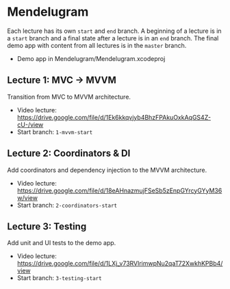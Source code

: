 # Mendelugram

Each lecture has its own `start` and `end` branch. A beginning of a lecture is in a `start` branch and a final state after a lecture is in an `end` branch. The final demo app with content from all lectures is in the `master` branch.

- Demo app in Mendelugram/Mendelugram.xcodeproj

## Lecture 1: MVC -> MVVM

Transition from MVC to MVVM architecture.

- Video lecture: https://drive.google.com/file/d/1Ek6kkqvjyb4BhzFPAkuOxkAqGS4Z-cU-/view
- Start branch: `1-mvvm-start`


## Lecture 2: Coordinators & DI

Add coordinators and dependency injection to the MVVM architecture.

- Video lecture: https://drive.google.com/file/d/18eAHnazmujFSeSb5zEnpGYrcyGYyM36w/view
- Start branch: `2-coordinators-start`

## Lecture 3: Testing

Add unit and UI tests to the demo app.

- Video lecture: https://drive.google.com/file/d/1LXj_v73RVlrimwpNu2qaT72XwkhKPBb4/view
- Start branch: `3-testing-start`
